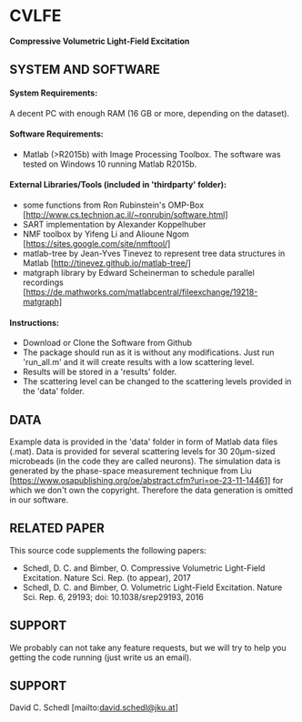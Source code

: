 # CVLFE
**Compressive Volumetric Light-Field Excitation**

## SYSTEM AND SOFTWARE
#### System Requirements:
A decent PC with enough RAM (16 GB or more, depending on the dataset).

#### Software Requirements:
- Matlab (>R2015b) with Image Processing Toolbox.
The software was tested on Windows 10 running Matlab R2015b. 

#### External Libraries/Tools (included in 'thirdparty' folder):
- some functions from Ron Rubinstein's OMP-Box [http://www.cs.technion.ac.il/~ronrubin/software.html]
- SART implementation by Alexander Koppelhuber
- NMF toolbox by Yifeng Li and Alioune Ngom [https://sites.google.com/site/nmftool/]
- matlab-tree by Jean-Yves Tinevez to represent tree data structures in Matlab [http://tinevez.github.io/matlab-tree/]
- matgraph library by Edward Scheinerman to schedule parallel recordings [https://de.mathworks.com/matlabcentral/fileexchange/19218-matgraph]

#### Instructions:
- Download or Clone the Software from Github
- The package should run as it is without any modifications. Just run 'run_all.m' and it will create results with a low scattering level. 
- Results will be stored in a 'results' folder.
- The scattering level can be changed to the scattering levels provided in the 'data' folder.

## DATA
Example data is provided in the 'data' folder in form of Matlab data files (.mat). Data is provided for several scattering levels for 30 20µm-sized microbeads (in the code they are called neurons).
The simulation data is generated by the phase-space measurement technique from Liu [https://www.osapublishing.org/oe/abstract.cfm?uri=oe-23-11-14461] for which we don't own the copyright. Therefore the data generation is omitted in our software.

## RELATED PAPER
This source code supplements the following papers:
- Schedl, D. C. and Bimber, O. Compressive Volumetric Light-Field Excitation. Nature Sci. Rep. (to appear), 2017
- Schedl, D. C. and Bimber, O. Volumetric Light-Field Excitation. Nature Sci. Rep. 6, 29193; doi: 10.1038/srep29193, 2016

## SUPPORT
We probably can not take any feature requests, but we will try to help you getting the code running (just write us an email).

## SUPPORT
David C. Schedl 
[mailto:david.schedl@jku.at]

